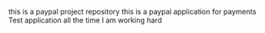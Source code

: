 this is a paypal project repository
this is a paypal application for payments
Test application all the time
I am working hard

